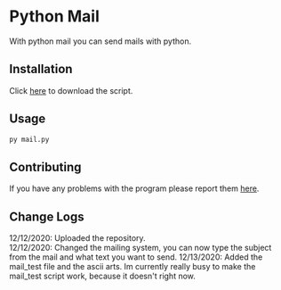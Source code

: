 # Python Mail

With python mail you can send mails with python.

## Installation

Click [here](https://github.com/JoepTM/Python-Mail/archive/main.zip) to download the script.

## Usage
```bash
py mail.py
```

## Contributing
If you have any problems with the program please report them [here](https://github.com/JoepTM/Python-Mail/issues).

## Change Logs
12/12/2020: Uploaded the repository.  
12/12/2020: Changed the mailing system, you can now type the subject from the mail and what text you want to send.
12/13/2020: Added the mail_test file and the ascii arts. Im currently really busy to make the mail_test script work, because it doesn't right now.
